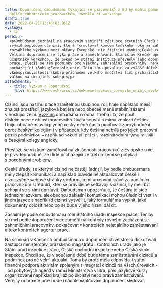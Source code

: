 ```yaml
---
title: Doporučení ombudsmana týkající se pracovníků z EU by mohla pomoci i
  dalším zahraničním pracovníkům, zaznělo na workshopu
draft: true
date: 2022-04-21T13:48:02.951Z
vystupy:
  - tz
perex: >
  <p>Ombudsman seznámil na pracovním semináři zástupce státních úřadů se
  svými&nbsp;doporučeními, která formuloval koncem loňského roku na základě
  rozsáhlého výzkumu mezi občany Evropské unie žijícími v&nbsp;České republice.
  Většina doporučení se týká práce a zaměstnávání. Stanislav Křeček upozornil
  účastníky workshopu, že pokud by státní instituce převedly jeho doporučení do
  praxe, zlepší se tím podmínky pro všechny zahraniční pracovníky, nejen pro ty
  pocházející z&nbsp;Evropské unie. Toto téma považuje za zvlášť důležité i
  v&nbsp;souvislosti s&nbsp;příchodem velkého množství lidí prchajících před
  válkou na Ukrajině. &nbsp;</p>
attachments:
  - title: Výzkum a Doporučení
    file: https://www.ochrance.cz/dokument/obcane_evropske_unie_v_ceske_republice/
---
```

<p>Cizinci jsou na trhu práce zranitelnou skupinou, roli hraje například&nbsp;menší znalost prostředí, jazyková bariéra nebo obecně méně stabilní zázemí v&nbsp;hostující zemi. <a href="https://www.ochrance.cz/dokument/obcane_evropske_unie_v_ceske_republice/">Výzkum</a> ombudsmana odhalil třeba i to, že pocit diskriminace v oblasti pracovního života souvisí s mírou znalosti češtiny. Unijní občané mluvící plynně česky méně často pociťovali znevýhodnění oproti českým kolegům i v případech, kdy čeština nebyla pro jejich pracovní pozici podmínkou &ndash; například pokud při práci v&nbsp;mezinárodním týmu mluvili i s&nbsp;českými kolegy anglicky.</p>

<p>Přestože se výzkum zaměřoval na zkušenosti pracovníků z Evropské unie, je pravděpodobné, že i lidé přicházející ze třetích zemí se potýkají s&nbsp;podobnými problémy. &nbsp;</p>

<p>České úřady, se kterými cizinci nejčastěji jednají, by podle ombudsmana měly zlepšit komunikaci a například pravidelně aktualizovat české i cizojazyčné webové stránky s informacemi určenými právě zahraničním pracovníkům. Úředníci, kteří se pravidelně setkávají s&nbsp;cizinci, by měli být schopní se s&nbsp;nimi domluvit. Ombudsman upozorňuje, že čeština je sice jednacím jazykem, ale<strong> </strong>obecnou základní komunikaci mohou úředníci vést i v jiném jazyce a například cizinci vysvětlit, jaký formulář má vyplnit, jaké dokumenty doložit nebo co se bude v&nbsp;jeho řízení dál dít.</p>

<p>Zásadní je podle ombudsmana role Státního úřadu inspekce práce. Ten by se měl podle doporučení více zaměřit na kontroly rovného zacházení se zahraničními pracovníky, pokračovat v&nbsp;kontrolách nelegálního zaměstnávání a také kontrolách agentur práce.</p>

<p>Na semináři v&nbsp;Kanceláři ombudsmana o doporučeních ve středu diskutovali zástupci ministerstev, pražského magistrátu i kontrolních úřadů jako je Státní úřad inspekce práce, Česká obchodní inspekce nebo Česká školní inspekce. Shodli se, že v&nbsp;současné době bude téma zaměstnávání cizinců a podmínek pro ně velmi aktuální. Tomu by proto měla odpovídat i státní finanční podpora aktivitám spojeným s&nbsp;integrací cizinců na všech úrovních -&nbsp; od pobytových agend v&nbsp;rámci Ministerstva vnitra, přes jazykové kurzy organizované například kraji až po školství nebo právě zaměstnávání. Veřejný ochránce práv bude i nadále naplňování doporučení sledovat.&nbsp;</p>
